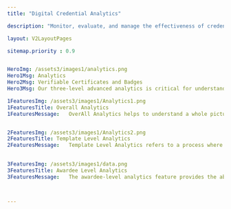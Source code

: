 ```yaml
---
title: "Digital Credential Analytics"

description: "Monitor, evaluate, and manage the effectiveness of credentialing by our badge analytics"

layout: V2LayoutPages

sitemap.priority : 0.9


HeroImg: /assets3/images1/analytics.png
Hero1Msg: Analytics
Hero2Msg: Verifiable Certificates and Badges
Hero3Msg: Our three-level advanced analytics is critical for understanding and measureing the performance and how our awardees are engaging with the programme.

1FeaturesImg: /assets3/images1/Analytics1.png
1FeaturesTitle: Overall Analytics
1FeaturesMessage:   OverAll Analytics helps to understand a whole picture of the credentialing program. Overall Analytics includes measures such as the number of credentials awarded, templates created, page views, email open rates and social media impressions.


2FeaturesImg: /assets3/images1/Analytics2.png
2FeaturesTitle: Template Level Analytics
2FeaturesMessage:   Template Level Analytics refers to a process where data analytics is performed at the template level. This allows for a better understanding of how awardees interact with the specific course, program or an event. Template Level Analytics provides data on the number of credentials awarded, page views, email open rates and social media impressions for each template.

                   
3FeaturesImg: /assets3/images1/data.png
3FeaturesTitle: Awardee Level Analytics
3FeaturesMessage:   The awardee-level analytics feature provides the ability to view and analyze data at the awardee level.Awardee Level Analytics offers measures such as the number of page views, email opens and social media impressions for each awardee. This wealth of data allows us to track progress and identify areas for improvement.



---
```

